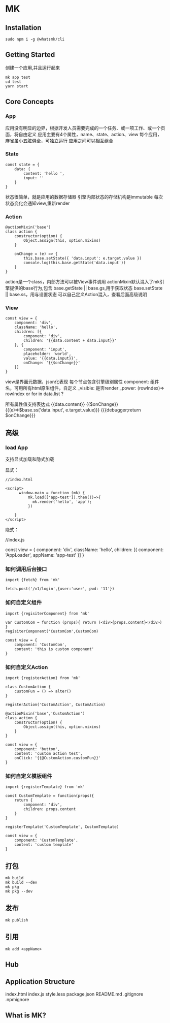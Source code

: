 # MK

## Installation

```
sudo npm i -g @whatsmk/cli
```

## Getting Started

创建一个应用,并且运行起来

```
mk app test
cd test
yarn start
```

## Core Concepts

### App

应用没有明显的边界，根据开发人员需要完成的一个任务、或一项工作、或一个页面，将自由定义
应用主要有4个属性，name、state、action、view
每个应用，麻雀虽小五脏俱全，可独立运行
应用之间可以相互组合

### State

```
const state = {
    data: {
        content: 'hello ',
        input: ''
    }
}
```

状态很简单，就是应用的数据存储器
引擎内部状态的存储机构是immutable
每次状态变化会通知view,重新render


### Action

```
@actionMixin('base')
class action {
    constructor(option) {
        Object.assign(this, option.mixins)
    }

    onChange = (e) => {
        this.base.setState({ 'data.input': e.target.value })
        console.log(this.base.getState('data.input'))
    }
}
```

action是一个class，内部方法可以被View事件调用
actionMixin默认混入了mk引擎提供的base行为,包含
    base.getState || base.gs,用于获取状态
    base.setState || base.ss，用与设置状态
可以自己定义Action混入，查看后面高级说明


### View

```
const view = {
    component: 'div',
    className: 'hello',
    children: [{
        component: 'div',
        children: '{{data.content + data.input}}'
    }, {
        component: 'input',
        placeholder: 'world',
        value: '{{data.input}}',
        onChange: '{{$onChange}}'
    }]
}
```

view是界面元数据，json化表现
每个节点包含引擎级别属性
    component: 组件名，可用所有html原生组件，自定义
    _visible: 是否render
    _power: (rowIndex)=> rowIndex or for in data.list ?

所有属性值支持表达式
    {{data.content}}
    {{$onChange}}
    {{(e)=>$base.ss('data.input', e.target.value)}}
    {{{debugger;return $onChange}}}


## 高级

### load App

支持显式加载和隐式加载

显式：
```
//index.html

<script>
      window.main = function (mk) {
          mk.load(['app-test']).then(()=>{
            mk.render('hello', 'app'); 
          })
            
    }
</script>
```

隐式：

//index.js

const view = {
    component: 'div',
    className: 'hello',
    children: [{
        component: 'AppLoader',
        appName: 'app-test' 
    }]
}


### 如何调用后台接口

```
import {fetch} from 'mk'

fetch.post('/v1/login',{user:'user', pwd: '11'})
```


### 如何自定义组件

```
import {regisiterComponent} from 'mk'

var CustomCom = function (props){ return (<div>{props.content}</div>) }
regisiterComponent('CustomCom',CustomCom)

const view = {
    component: 'CustomCom',
    content: 'this is custom component'
}
```

### 如何自定义Action
```
import {registerAction} from 'mk'

class CustomAction {
    customFun = () => alter()
}

registerAction('CustomAction', CustomAction)

@actionMixin('base','CustomAction')
class action {
    constructor(option) {
        Object.assign(this, option.mixins)
    }
}

const view = {
    component: 'button',
    content: 'custom action test',
    onClick: '{{@CustomAction.customFun}}'
}

```

### 如何自定义模板组件

```
import {registerTemplate} from 'mk'

const CustomTemplate = function(props){
    return {
        component: 'div',
        children: props.content
    }
}

registerTemplate('CustomTemplate', CustomTemplate)

const view = {
    component: 'CustomTemplate',
    content: 'custom template'
}
```

## 打包

```
mk build 
mk build --dev
mk pkg
mk pkg --dev

```

## 发布

```
mk publish
```

## 引用
```
mk add <appName>
```

## Hub



## Application Structure

index.html
index.js
style.less
package.json
README.md
.gitignore
.npmignore

## What is MK?



